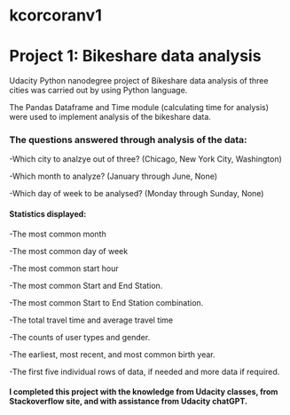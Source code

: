 # kcorcoranv1
# Project 1: Bikeshare data analysis

Udacity Python nanodegree project of Bikeshare data analysis of three cities was carried out by using Python language.

The Pandas Dataframe and Time module (calculating time for analysis) were used to implement analysis of the bikeshare data.

### The questions answered through analysis of the data:

-Which city to analzye out of three? (Chicago, New York City, Washington)

-Which month to analyze? (January through June, None)

-Which day of week to be analysed? (Monday through Sunday, None)

#### Statistics displayed:

-The most common month

-The most common day of week

-The most common start hour

-The most common Start and End Station.

-The most common Start to End Station combination.

-The total travel time and average travel time

-The counts of user types and gender.

-The earliest, most recent, and most common birth year.

-The first five individual rows of data, if needed and more data if required.


#### I completed this project with the knowledge from Udacity classes, from Stackoverflow site, and with assistance from Udacity chatGPT.
 

